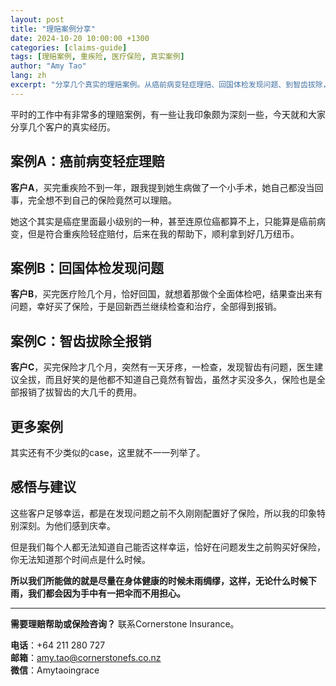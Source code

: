 ```yaml
---
layout: post
title: "理赔案例分享"
date: 2024-10-20 10:00:00 +1300
categories: [claims-guide]
tags: [理赔案例, 重疾险, 医疗保险, 真实案例]
author: "Amy Tao"
lang: zh
excerpt: "分享几个真实的理赔案例。从癌前病变轻症理赔、回国体检发现问题、到智齿拔除，这些客户足够幸运在问题发生前配置好了保险。"
---
```


平时的工作中有非常多的理赔案例，有一些让我印象颇为深刻一些，今天就和大家分享几个客户的真实经历。

## 案例A：癌前病变轻症理赔

**客户A**，买完重疾险不到一年，跟我提到她生病做了一个小手术，她自己都没当回事，完全想不到自己的保险竟然可以理赔。

她这个其实是癌症里面最小级别的一种，甚至连原位癌都算不上，只能算是癌前病变，但是符合重疾险轻症赔付，后来在我的帮助下，顺利拿到好几万纽币。

## 案例B：回国体检发现问题

**客户B**，买完医疗险几个月，恰好回国，就想着那做个全面体检吧，结果查出来有问题，幸好买了保险，于是回新西兰继续检查和治疗，全部得到报销。

## 案例C：智齿拔除全报销

**客户C**，买完保险才几个月，突然有一天牙疼，一检查，发现智齿有问题，医生建议全拔，而且好笑的是他都不知道自己竟然有智齿，虽然才买没多久，保险也是全部报销了拔智齿的大几千的费用。

## 更多案例

其实还有不少类似的case，这里就不一一列举了。

## 感悟与建议

这些客户足够幸运，都是在发现问题之前不久刚刚配置好了保险，所以我的印象特别深刻。为他们感到庆幸。

但是我们每个人都无法知道自己能否这样幸运，恰好在问题发生之前购买好保险，你无法知道那个时间点是什么时候。

**所以我们所能做的就是尽量在身体健康的时候未雨绸缪，这样，无论什么时候下雨，我们都会因为手中有一把伞而不用担心。**

---

**需要理赔帮助或保险咨询？** 联系Cornerstone Insurance。

**电话**：+64 211 280 727  
**邮箱**：amy.tao@cornerstonefs.co.nz  
**微信**：Amytaoingrace
